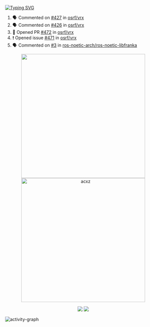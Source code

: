 [![Typing SVG](https://readme-typing-svg.herokuapp.com?size=16&color=AFFFA3&multiline=true&height=75&lines=contributing+to+robotics%2Faerospace%2Fml%2Fgpu+software;packaging+it+for+archlinux;ricer)](https://git.io/typing-svg)

<!--START_SECTION:activity-->
1. 🗣 Commented on [#427](https://github.com/osrf/vrx/issues/427) in [osrf/vrx](https://github.com/osrf/vrx)
2. 🗣 Commented on [#426](https://github.com/osrf/vrx/issues/426) in [osrf/vrx](https://github.com/osrf/vrx)
3. 💪 Opened PR [#472](https://github.com/osrf/vrx/pull/472) in [osrf/vrx](https://github.com/osrf/vrx)
4. ❗️ Opened issue [#471](https://github.com/osrf/vrx/issues/471) in [osrf/vrx](https://github.com/osrf/vrx)
5. 🗣 Commented on [#3](https://github.com/ros-noetic-arch/ros-noetic-libfranka/issues/3) in [ros-noetic-arch/ros-noetic-libfranka](https://github.com/ros-noetic-arch/ros-noetic-libfranka)
<!--END_SECTION:activity-->

<p align="center">
  <img width="400em" src=https://github-readme-stats.vercel.app/api?username=acxz&include_all_commits=true&show_icons=true />
  <img width="400em" src="https://github-readme-streak-stats.herokuapp.com/?user=acxz&" alt="acxz" />
</p>

<p align="center">
  <img src=https://github-readme-stats.vercel.app/api/top-langs/?username=acxz&layout=compact />
  <img src=https://github-profile-trophy.vercel.app/?username=acxz&row=2&column=4 />
</p>

![activity-graph](https://activity-graph.herokuapp.com/graph?username=acxz&theme=aqua)

